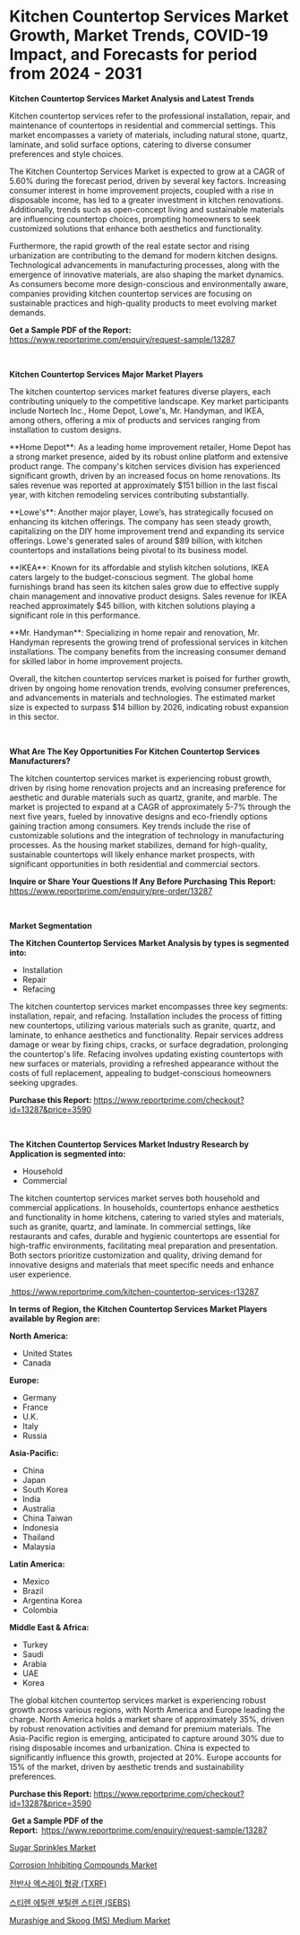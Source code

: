 <p><h1>Kitchen Countertop Services Market Growth, Market Trends, COVID-19 Impact, and Forecasts for period from 2024 - 2031</h1></p><p><strong>Kitchen Countertop Services Market Analysis and Latest Trends</strong></p>
<p><p>Kitchen countertop services refer to the professional installation, repair, and maintenance of countertops in residential and commercial settings. This market encompasses a variety of materials, including natural stone, quartz, laminate, and solid surface options, catering to diverse consumer preferences and style choices.</p><p>The Kitchen Countertop Services Market is expected to grow at a CAGR of 5.60% during the forecast period, driven by several key factors. Increasing consumer interest in home improvement projects, coupled with a rise in disposable income, has led to a greater investment in kitchen renovations. Additionally, trends such as open-concept living and sustainable materials are influencing countertop choices, prompting homeowners to seek customized solutions that enhance both aesthetics and functionality.</p><p>Furthermore, the rapid growth of the real estate sector and rising urbanization are contributing to the demand for modern kitchen designs. Technological advancements in manufacturing processes, along with the emergence of innovative materials, are also shaping the market dynamics. As consumers become more design-conscious and environmentally aware, companies providing kitchen countertop services are focusing on sustainable practices and high-quality products to meet evolving market demands.</p></p>
<p><strong>Get a Sample PDF of the Report:&nbsp;</strong> <a href="https://www.reportprime.com/enquiry/request-sample/13287">https://www.reportprime.com/enquiry/request-sample/13287</a></p>
<p>&nbsp;</p>
<p><strong>Kitchen Countertop Services Major Market Players</strong></p>
<p><p>The kitchen countertop services market features diverse players, each contributing uniquely to the competitive landscape. Key market participants include Nortech Inc., Home Depot, Lowe's, Mr. Handyman, and IKEA, among others, offering a mix of products and services ranging from installation to custom designs.</p><p>**Home Depot**: As a leading home improvement retailer, Home Depot has a strong market presence, aided by its robust online platform and extensive product range. The company's kitchen services division has experienced significant growth, driven by an increased focus on home renovations. Its sales revenue was reported at approximately $151 billion in the last fiscal year, with kitchen remodeling services contributing substantially.</p><p>**Lowe's**: Another major player, Lowe’s, has strategically focused on enhancing its kitchen offerings. The company has seen steady growth, capitalizing on the DIY home improvement trend and expanding its service offerings. Lowe's generated sales of around $89 billion, with kitchen countertops and installations being pivotal to its business model.</p><p>**IKEA**: Known for its affordable and stylish kitchen solutions, IKEA caters largely to the budget-conscious segment. The global home furnishings brand has seen its kitchen sales grow due to effective supply chain management and innovative product designs. Sales revenue for IKEA reached approximately $45 billion, with kitchen solutions playing a significant role in this performance.</p><p>**Mr. Handyman**: Specializing in home repair and renovation, Mr. Handyman represents the growing trend of professional services in kitchen installations. The company benefits from the increasing consumer demand for skilled labor in home improvement projects.</p><p>Overall, the kitchen countertop services market is poised for further growth, driven by ongoing home renovation trends, evolving consumer preferences, and advancements in materials and technologies. The estimated market size is expected to surpass $14 billion by 2026, indicating robust expansion in this sector.</p></p>
<p>&nbsp;</p>
<p><strong>What Are The Key Opportunities For Kitchen Countertop Services Manufacturers?</strong></p>
<p><p>The kitchen countertop services market is experiencing robust growth, driven by rising home renovation projects and an increasing preference for aesthetic and durable materials such as quartz, granite, and marble. The market is projected to expand at a CAGR of approximately 5-7% through the next five years, fueled by innovative designs and eco-friendly options gaining traction among consumers. Key trends include the rise of customizable solutions and the integration of technology in manufacturing processes. As the housing market stabilizes, demand for high-quality, sustainable countertops will likely enhance market prospects, with significant opportunities in both residential and commercial sectors.</p></p>
<p><strong>Inquire or Share Your Questions If Any Before Purchasing This Report:</strong> <a href="https://www.reportprime.com/enquiry/pre-order/13287">https://www.reportprime.com/enquiry/pre-order/13287</a></p>
<p>&nbsp;</p>
<p><strong>Market Segmentation</strong></p>
<p><strong>The Kitchen Countertop Services Market Analysis by types is segmented into:</strong></p>
<p><ul><li>Installation</li><li>Repair</li><li>Refacing</li></ul></p>
<p><p>The kitchen countertop services market encompasses three key segments: installation, repair, and refacing. Installation includes the process of fitting new countertops, utilizing various materials such as granite, quartz, and laminate, to enhance aesthetics and functionality. Repair services address damage or wear by fixing chips, cracks, or surface degradation, prolonging the countertop's life. Refacing involves updating existing countertops with new surfaces or materials, providing a refreshed appearance without the costs of full replacement, appealing to budget-conscious homeowners seeking upgrades.</p></p>
<p><strong>Purchase this Report:&nbsp;</strong><a href="https://www.reportprime.com/checkout?id=13287&price=3590">https://www.reportprime.com/checkout?id=13287&price=3590</a></p>
<p>&nbsp;</p>
<p><strong>The Kitchen Countertop Services Market Industry Research by Application is segmented into:</strong></p>
<p><ul><li>Household</li><li>Commercial</li></ul></p>
<p><p>The kitchen countertop services market serves both household and commercial applications. In households, countertops enhance aesthetics and functionality in home kitchens, catering to varied styles and materials, such as granite, quartz, and laminate. In commercial settings, like restaurants and cafes, durable and hygienic countertops are essential for high-traffic environments, facilitating meal preparation and presentation. Both sectors prioritize customization and quality, driving demand for innovative designs and materials that meet specific needs and enhance user experience.</p></p>
<p><a href="https://www.reportprime.com/kitchen-countertop-services-r13287">&nbsp;https://www.reportprime.com/kitchen-countertop-services-r13287</a></p>
<p><strong>In terms of Region, the Kitchen Countertop Services Market Players available by Region are:</strong></p>
<p>
    <p> <strong> North America: </strong>
        <ul>
            <li>United States</li>
            <li>Canada</li>
        </ul>
        </p> 
    <p> <strong> Europe: </strong>
        <ul>
            <li>Germany</li>
            <li>France</li>
            <li>U.K.</li>
            <li>Italy</li>
            <li>Russia</li>
        </ul>
        </p> 
    <p> <strong> Asia-Pacific: </strong>
        <ul>
            <li>China</li>
            <li>Japan</li>
            <li>South Korea</li>
            <li>India</li>
            <li>Australia</li>
            <li>China Taiwan</li>
            <li>Indonesia</li>
            <li>Thailand</li>
            <li>Malaysia</li>
        </ul>
        </p> 
    <p> <strong> Latin America: </strong>
        <ul>
            <li>Mexico</li>
            <li>Brazil</li>
            <li>Argentina Korea</li>
            <li>Colombia</li>
        </ul>
        </p> 
    <p> <strong> Middle East & Africa: </strong>
        <ul>
            <li>Turkey</li>
            <li>Saudi</li>
            <li>Arabia</li>
            <li>UAE</li>
            <li>Korea</li>
        </ul>
    </p>
    </p>
<p><p>The global kitchen countertop services market is experiencing robust growth across various regions, with North America and Europe leading the charge. North America holds a market share of approximately 35%, driven by robust renovation activities and demand for premium materials. The Asia-Pacific region is emerging, anticipated to capture around 30% due to rising disposable incomes and urbanization. China is expected to significantly influence this growth, projected at 20%. Europe accounts for 15% of the market, driven by aesthetic trends and sustainability preferences.</p></p>
<p><strong>Purchase this Report: </strong><a href="https://www.reportprime.com/checkout?id=13287&price=3590">https://www.reportprime.com/checkout?id=13287&price=3590</a></p>
<p>&nbsp;<strong>Get a Sample PDF of the Report:&nbsp;&nbsp;</strong><a href="https://www.reportprime.com/enquiry/request-sample/13287">https://www.reportprime.com/enquiry/request-sample/13287</a></p>
<p><strong></strong></p>
<p><p><a href="https://issuu.com/reportprime-2/docs/sugar-sprinkles-market-size-2030.pp_26e9b2f9af640a">Sugar Sprinkles Market</a></p><p><a href="https://www.linkedin.com/pulse/corrosion-inhibiting-compounds-market-trends-detailed-3glee?trackingId=U9tX4CveRFqz3kHhc9%2F5Xg%3D%3D">Corrosion Inhibiting Compounds Market</a></p><p><a href="https://medium.com/@trevorkruvalis5678/%EC%84%B8%EA%B3%84-total-reflection-x-ray-fluorescence-txrf-market-%EC%9D%80-2024%EC%97%90%EC%84%9C-2031%EB%A1%9C-%EC%97%B0%ED%8F%89%EA%B7%A0-%EC%A6%9D%EA%B0%80%EC%9C%A8%EC%9D%84-%EB%B3%B4%EC%9D%BC-%EA%B2%83%EC%9C%BC%EB%A1%9C-%EC%98%88%EC%83%81%EB%90%A9%EB%8B%88%EB%8B%A4-e53f6c4ae083">전반사 엑스레이 형광 (TXRF)</a></p><p><a href="https://medium.com/@trevorkruvalis5678/styrene-ethylene-butylene-styrene-sebs-market-%EC%9D%98-%EA%B8%80%EB%A1%9C%EB%B2%8C-%EC%8B%9C%EC%9E%A5-%EA%B0%9C%EC%9A%94%EB%8A%94-%EC%A0%84-%EC%84%B8%EA%B3%84-%EB%B0%8F-%EC%A3%BC%EC%9A%94-%EC%8B%9C%EC%9E%A5%EC%9D%98-%EC%82%B0%EC%97%85%EC%97%90-%EC%98%81%ED%96%A5%EC%9D%84-%EB%AF%B8%EC%B9%98%EB%8A%94-%EC%A3%BC%EC%9A%94-%ED%8A%B8%EB%A0%8C%EB%93%9C%EC%97%90-%EB%8C%80%ED%95%9C-e42b8d1cc778">스티렌 에틸렌 부틸렌 스티렌 (SEBS)</a></p><p><a href="https://issuu.com/reportprime-2/docs/murashige-and-skoog-ms-medium-marke_1ca4ca7a0a9dc3">Murashige and Skoog (MS) Medium Market</a></p></p>